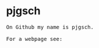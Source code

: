 # pjgsch

<pre>
On Github my name is pjgsch.

For a webpage see:  <a href="https://pjgsch.github.io"></a>

</pre>


<!---
pjgsch/pjgsch is a ✨ special ✨ repository because its `README.md` (this file) appears on your GitHub profile.
You can click the Preview link to take a look at your changes.
--->
